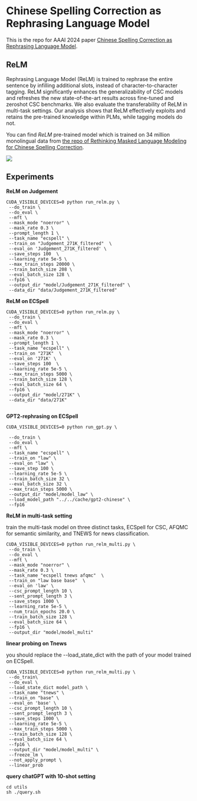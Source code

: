 

# Chinese Spelling Correction as Rephrasing Language Model

This is the repo for AAAI 2024 paper [Chinese Spelling Correction as Rephrasing Language Model](https://arxiv.org/abs/2308.08796).



## ReLM

Rephrasing Language Model (ReLM) is trained to rephrase the entire sentence by infilling additional slots, instead of character-to-character tagging. 
ReLM significantly enhances the generalizability of CSC models and refreshes the new state-of-the-art results across fine-tuned and zeroshot CSC benchmarks.  We also evaluate the transferability of ReLM in multi-task settings. Our analysis shows that ReLM effectively exploits and retains the pre-trained knowledge within PLMs, while tagging models do not.

You can find *ReLM* pre-trained model which is trained on 34 million monolingual data from [the repo of Rethinking Masked Language Modeling for Chinese Spelling Correction](https://github.com/gingasan/lemon).

![](data/relm.png)

## Experiments

**ReLM on Judgement** 

```
CUDA_VISIBLE_DEVICES=0 python run_relm.py \
 --do_train \
 --do_eval \
 --mft \
 --mask_mode "noerror" \
 --mask_rate 0.3 \
 --prompt_length 1 \
 --task_name "ecspell" \
 --train_on "Judgement_271K_filtered"  \
 --eval_on 'Judgement_271K_filtered' \
 --save_steps 100  \
 --learning_rate 5e-5 \
 --max_train_steps 20000 \
 --train_batch_size 208 \
 --eval_batch_size 128 \
 --fp16 \
 --output_dir "model/Judgement_271K_filtered" \
 --data_dir "data/Judgement_271K_filtered"

```

**ReLM on ECSpell** 

```
CUDA_VISIBLE_DEVICES=0 python run_relm.py \
 --do_train \
 --do_eval \
 --mft \
 --mask_mode "noerror" \
 --mask_rate 0.3 \
 --prompt_length 1 \
 --task_name "ecspell" \
 --train_on "271K"  \
 --eval_on '271K' \
 --save_steps 100  \
 --learning_rate 5e-5 \
 --max_train_steps 5000 \
 --train_batch_size 128 \
 --eval_batch_size 64 \
 --fp16 \
 --output_dir "model/271K" \
 --data_dir "data/271K"
 
```
<!-- CUDA_VISIBLE_DEVICES=0 python run_relm.py \
 --do_train \
 --do_eval \
 --mft \
 --mask_mode "noerror" \
 --mask_rate 0.3 \
 --prompt_length 1 \
 --task_name "ecspell" \
 --train_on "law"  \
 --eval_on 'law' \
 --save_steps 100  \
 --learning_rate 5e-5 \
 --max_train_steps 5000 \
 --train_batch_size 128 \
 --eval_batch_size 64 \
 --fp16 \
 --output_dir "model/model_law" \
 --data_dir "data/ecspell"   -->
**GPT2-rephrasing on ECSpell**

```
CUDA_VISIBLE_DEVICES=0 python run_gpt.py \

 --do_train \
 --do_eval \
 --mft \
 --task_name "ecspell" \
 --train_on "law" \
 --eval_on "law" \
 --save_step 100 \
 --learning_rate 5e-5 \
 --train_batch_size 32 \
 --eval_batch_size 32 \
 --max_train_steps 5000 \
 --output_dir "model/model_law" \
 --load_model_path "../../cache/gpt2-chinese" \
 --fp16 
```

**ReLM in multi-task setting**

train the multi-task model on three distinct tasks, ECSpell for CSC, AFQMC for semantic similarity, and TNEWS for news classification.

```
CUDA_VISIBLE_DEVICES=0 python run_relm_multi.py \
 --do_train \
 --do_eval \
 --mft \
 --mask_mode "noerror" \
 --mask_rate 0.3 \
 --task_name "ecspell tnews afqmc"  \
 --train_on "law base base"  \
 --eval_on 'law' \
 --csc_prompt_length 10 \
 --sent_prompt_length 3 \
 --save_steps 1000 \
 --learning_rate 5e-5 \
 --num_train_epochs 20.0 \
 --train_batch_size 128 \
 --eval_batch_size 64 \
 --fp16 \
 --output_dir "model/model_multi"                               
```

**linear probing on Tnews**

you should replace the --load_state_dict with the path of your model trained on ECSpell.

```
CUDA_VISIBLE_DEVICES=0 python run_relm_multi.py \
 --do_train\
 --do_eval \
 --load_state_dict model_path \
 --task_name "tnews" \
 --train_on "base" \
 --eval_on 'base' \
 --csc_prompt_length 10 \
 --sent_prompt_length 3 \
 --save_steps 1000 \
 --learning_rate 5e-5 \ 
 --max_train_steps 5000 \
 --train_batch_size 128 \
 --eval_batch_size 64 \
 --fp16 \
 --output_dir "model/model_multi" \
 --freeze_lm \
 --not_apply_prompt \
 --linear_prob
```




**query chatGPT with 10-shot setting**

```
cd utils
sh ./query.sh
```
